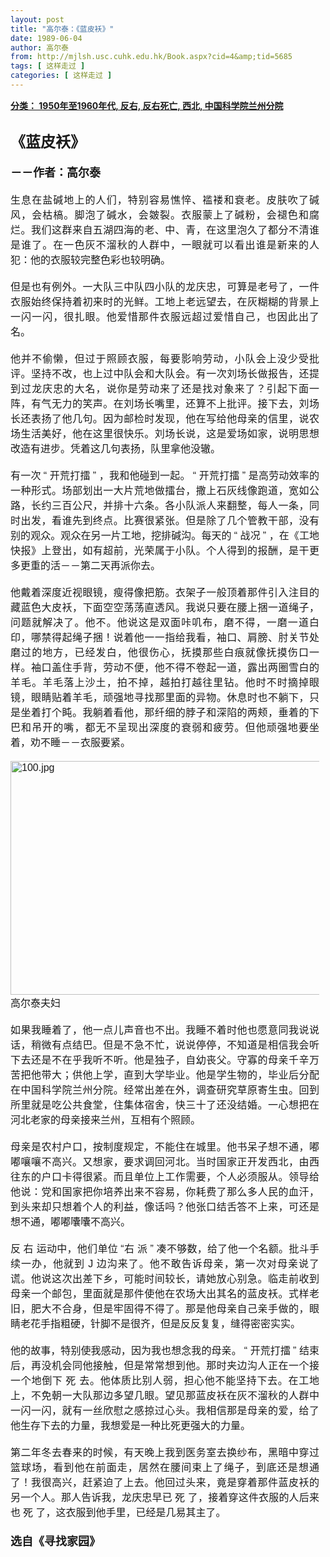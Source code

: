 ```yaml
---
layout: post
title: "高尔泰：《蓝皮袄》"
date: 1989-06-04
author: 高尔泰
from: http://mjlsh.usc.cuhk.edu.hk/Book.aspx?cid=4&amp;tid=5685
tags: [ 这样走过 ]
categories: [ 这样走过 ]
---
```


<div style="margin: 15px 10px 10px 0px;">
<div>
<span id="ctl00_ContentPlaceHolder1_chapter1_SubjectLabel" style="font-weight:bold;text-decoration:underline;">
   分类： 1950年至1960年代, 反右, 反右死亡, 西北, 中国科学院兰州分院
  </span>
</div>
<div>
<b>
<font size="5">
<br/>
</font>
</b>
</div>
<div>
<p class="p1" style="margin: 0px; text-align: justify; font-variant-numeric: normal; font-variant-east-asian: normal; font-stretch: normal; line-height: normal; font-family: Helvetica; min-height: 19px;">
<span style='font-family: "PingFang SC";'>
<b>
<font size="5">
      《蓝皮袄》
     </font>
</b>
</span>
</p>
<p class="p1" style="margin: 0px; text-align: justify; font-variant-numeric: normal; font-variant-east-asian: normal; font-stretch: normal; line-height: normal; font-family: Helvetica; min-height: 19px;">
<b>
<font size="4">
<span class="s1" style="font-kerning: none;">
</span>
</font>
</b>
</p>
<p class="p1" style="margin: 0px; text-align: justify; font-variant-numeric: normal; font-variant-east-asian: normal; font-stretch: normal; line-height: normal; font-family: Helvetica; min-height: 19px;">
<span style='font-family: "PingFang SC";'>
<b style="">
<font size="4">
      －－作者：高尔泰
     </font>
</b>
</span>
<span class="s1" style="font-kerning: none;">
</span>
</p>
<p class="p1" style="margin: 0px; text-align: justify; font-variant-numeric: normal; font-variant-east-asian: normal; font-stretch: normal; font-size: 16px; line-height: normal; font-family: Helvetica; min-height: 19px;">
<span class="s1" style="font-kerning: none;">
</span>
<br/>
</p>
<p class="p2" style='margin: 0px; text-align: justify; font-variant-numeric: normal; font-variant-east-asian: normal; font-stretch: normal; font-size: 16px; line-height: normal; font-family: "PingFang SC";'>
<span class="s1" style="font-kerning: none;">
    生息在盐碱地上的人们，特别容易憔悴、褴褛和衰老。皮肤吹了碱风，会枯槁。脚泡了碱水，会皴裂。衣服蒙上了碱粉，会褪色和腐烂。我们这群来自五湖四海的老、中、青，在这里泡久了都分不清谁是谁了。在一色灰不溜秋的人群中，一眼就可以看出谁是新来的人犯：他的衣服较完整色彩也较明确。
   </span>
</p>
<p class="p1" style="margin: 0px; text-align: justify; font-variant-numeric: normal; font-variant-east-asian: normal; font-stretch: normal; font-size: 16px; line-height: normal; font-family: Helvetica; min-height: 19px;">
<span class="s1" style="font-kerning: none;">
</span>
<br/>
</p>
<p class="p2" style='margin: 0px; text-align: justify; font-variant-numeric: normal; font-variant-east-asian: normal; font-stretch: normal; font-size: 16px; line-height: normal; font-family: "PingFang SC";'>
<span class="s1" style="font-kerning: none;">
    但是也有例外。一大队三中队四小队的龙庆忠，可算是老号了，一件衣服始终保持着初来时的光鲜。工地上老远望去，在灰糊糊的背景上一闪一闪，很扎眼。他爱惜那件衣服远超过爱惜自己，也因此出了名。
   </span>
</p>
<p class="p1" style="margin: 0px; text-align: justify; font-variant-numeric: normal; font-variant-east-asian: normal; font-stretch: normal; font-size: 16px; line-height: normal; font-family: Helvetica; min-height: 19px;">
<span class="s1" style="font-kerning: none;">
</span>
<br/>
</p>
<p class="p2" style='margin: 0px; text-align: justify; font-variant-numeric: normal; font-variant-east-asian: normal; font-stretch: normal; font-size: 16px; line-height: normal; font-family: "PingFang SC";'>
<span class="s1" style="font-kerning: none;">
    他并不偷懒，但过于照顾衣服，每要影响劳动，小队会上没少受批评。坚持不改，也上过中队会和大队会。有一次刘场长做报告，还提到过龙庆忠的大名，说你是劳动来了还是找对象来了？引起下面一阵，有气无力的笑声。在刘场长嘴里，还算不上批评。接下去，刘场长还表扬了他几句。因为邮检时发现，他在写给他母亲的信里，说农场生活美好，他在这里很快乐。刘场长说，这是爱场如家，说明思想改造有进步。凭着这几句表扬，队里拿他没辙。
   </span>
</p>
<p class="p1" style="margin: 0px; text-align: justify; font-variant-numeric: normal; font-variant-east-asian: normal; font-stretch: normal; font-size: 16px; line-height: normal; font-family: Helvetica; min-height: 19px;">
<span class="s1" style="font-kerning: none;">
</span>
<br/>
</p>
<p class="p2" style='margin: 0px; text-align: justify; font-variant-numeric: normal; font-variant-east-asian: normal; font-stretch: normal; font-size: 16px; line-height: normal; font-family: "PingFang SC";'>
<span class="s1" style="font-kerning: none;">
    有一次
   </span>
<span class="s2" style="font-variant-numeric: normal; font-variant-east-asian: normal; font-stretch: normal; line-height: normal; font-family: Helvetica; font-kerning: none;">
    “
   </span>
<span class="s1" style="font-kerning: none;">
    开荒打擂
   </span>
<span class="s2" style="font-variant-numeric: normal; font-variant-east-asian: normal; font-stretch: normal; line-height: normal; font-family: Helvetica; font-kerning: none;">
    ”
   </span>
<span class="s1" style="font-kerning: none;">
    ，我和他碰到一起。
   </span>
<span class="s2" style="font-variant-numeric: normal; font-variant-east-asian: normal; font-stretch: normal; line-height: normal; font-family: Helvetica; font-kerning: none;">
    “
   </span>
<span class="s1" style="font-kerning: none;">
    开荒打擂
   </span>
<span class="s2" style="font-variant-numeric: normal; font-variant-east-asian: normal; font-stretch: normal; line-height: normal; font-family: Helvetica; font-kerning: none;">
    ”
   </span>
<span class="s1" style="font-kerning: none;">
    是高劳动效率的一种形式。场部划出一大片荒地做擂台，撒上石灰线像跑道，宽如公路，长约三百公尺，并排十六条。各小队派人来翻整，每人一条，同时出发，看谁先到终点。比赛很紧张。但是除了几个管教干部，没有别的观众。观众在另一片工地，挖排碱沟。每天的
   </span>
<span class="s2" style="font-variant-numeric: normal; font-variant-east-asian: normal; font-stretch: normal; line-height: normal; font-family: Helvetica; font-kerning: none;">
    “
   </span>
<span class="s1" style="font-kerning: none;">
    战况
   </span>
<span class="s2" style="font-variant-numeric: normal; font-variant-east-asian: normal; font-stretch: normal; line-height: normal; font-family: Helvetica; font-kerning: none;">
    ”
   </span>
<span class="s1" style="font-kerning: none;">
    ，在《工地快报》上登出，如有超前，光荣属于小队。个人得到的报酬，是干更多更重的活－－第二天再派你去。
   </span>
</p>
<p class="p1" style="margin: 0px; text-align: justify; font-variant-numeric: normal; font-variant-east-asian: normal; font-stretch: normal; font-size: 16px; line-height: normal; font-family: Helvetica; min-height: 19px;">
<span class="s1" style="font-kerning: none;">
</span>
<br/>
</p>
<p class="p2" style='margin: 0px; text-align: justify; font-variant-numeric: normal; font-variant-east-asian: normal; font-stretch: normal; font-size: 16px; line-height: normal; font-family: "PingFang SC";'>
<span class="s1" style="font-kerning: none;">
    他戴着深度近视眼镜，瘦得像把筋。衣架子一般顶着那件引入注目的藏蓝色大皮袄，下面空空荡荡直透风。我说只要在腰上捆一道绳子，问题就解决了。他不。他说这是双面咔叽布，磨不得，一磨一道白印，哪禁得起绳子捆！说着他一一指给我看，袖口、肩膀、肘关节处磨过的地方，已经发白，他很伤心，抚摸那些白痕就像抚摸伤口一样。袖口盖住手背，劳动不便，他不得不卷起一道，露出两圈雪白的羊毛。羊毛落上沙土，拍不掉，越拍打越往里钻。他时不时摘掉眼镜，眼睛贴着羊毛，顽强地寻找那里面的异物。休息时也不躺下，只是坐着打个盹。我躺着看他，那纤细的脖子和深陷的两颊，垂着的下巴和吊开的嘴，都无不呈现出深度的衰弱和疲劳。但他顽强地要坐着，劝不睡－－衣服要紧。
   </span>
</p>
<p class="p1" style="margin: 0px; text-align: justify; font-variant-numeric: normal; font-variant-east-asian: normal; font-stretch: normal; font-size: 16px; line-height: normal; font-family: Helvetica; min-height: 19px;">
<span class="s1" style="font-kerning: none;">
</span>
<br/>
</p>
<p class="p3" style="margin: 0px; text-align: justify; font-variant-numeric: normal; font-variant-east-asian: normal; font-stretch: normal; font-size: 16px; line-height: normal; font-family: Helvetica;">
<span class="s1" style="font-kerning: none;">
<img alt="100.jpg" border="0" height="374" src="http://mjlsh.usc.cuhk.edu.hk/medias/contents/5685/100.jpg" width="550"/>
</span>
</p>
<p class="p2" style='margin: 0px; text-align: justify; font-variant-numeric: normal; font-variant-east-asian: normal; font-stretch: normal; font-size: 16px; line-height: normal; font-family: "PingFang SC";'>
<span class="s1" style="font-kerning: none;">
    高尔泰夫妇
   </span>
</p>
<p class="p1" style="margin: 0px; text-align: justify; font-variant-numeric: normal; font-variant-east-asian: normal; font-stretch: normal; font-size: 16px; line-height: normal; font-family: Helvetica; min-height: 19px;">
<span class="s1" style="font-kerning: none;">
</span>
<br/>
</p>
<p class="p2" style='margin: 0px; text-align: justify; font-variant-numeric: normal; font-variant-east-asian: normal; font-stretch: normal; font-size: 16px; line-height: normal; font-family: "PingFang SC";'>
<span class="s1" style="font-kerning: none;">
    如果我睡着了，他一点儿声音也不出。我睡不着时他也愿意同我说说话，稍微有点结巴。但是不急不忙，说说停停，不知道是相信我会听下去还是不在乎我听不听。他是独子，自幼丧父。守寡的母亲千辛万苦把他带大；供他上学，直到大学毕业。他是学生物的，毕业后分配在中国科学院兰州分院。经常出差在外，调查研究草原寄生虫。回到所里就是吃公共食堂，住集体宿舍，快三十了还没结婚。一心想把在河北老家的母亲接来兰州，互相有个照顾。
   </span>
</p>
<p class="p1" style="margin: 0px; text-align: justify; font-variant-numeric: normal; font-variant-east-asian: normal; font-stretch: normal; font-size: 16px; line-height: normal; font-family: Helvetica; min-height: 19px;">
<span class="s1" style="font-kerning: none;">
</span>
<br/>
</p>
<p class="p2" style='margin: 0px; text-align: justify; font-variant-numeric: normal; font-variant-east-asian: normal; font-stretch: normal; font-size: 16px; line-height: normal; font-family: "PingFang SC";'>
<span class="s1" style="font-kerning: none;">
    母亲是农村户口，按制度规定，不能住在城里。他书呆子想不通，嘟嘟嚷嚷不高兴。又想家，要求调回河北。当时国家正开发西北，由西往东的户口卡得很紧。而且单位上工作需要，个人必须服从。领导给他说：党和国家把你培养出来不容易，你耗费了那么多人民的血汗，到头来却只想着个人的利益，像话吗？他张口结舌答不上来，可还是想不通，嘟嘟囔囔不高兴。
   </span>
</p>
<p class="p1" style="margin: 0px; text-align: justify; font-variant-numeric: normal; font-variant-east-asian: normal; font-stretch: normal; font-size: 16px; line-height: normal; font-family: Helvetica; min-height: 19px;">
<span class="s1" style="font-kerning: none;">
</span>
<br/>
</p>
<p class="p2" style="margin: 0px; text-align: justify; font-variant-numeric: normal; font-variant-east-asian: normal; font-stretch: normal; font-size: 16px; line-height: normal;">
<span class="s1" style="font-kerning: none;">
<font face="PingFang SC">
     反
    </font>
<font face="Helvetica">
     右
    </font>
</span>
<span class="s1" style='font-family: "PingFang SC"; font-kerning: none;'>
    运动中，他们单位
   </span>
<span class="s2" style="font-family: Helvetica; font-variant-numeric: normal; font-variant-east-asian: normal; font-stretch: normal; line-height: normal; font-kerning: none;">
    “右
   </span>
<span class="s1" style='font-family: "PingFang SC"; font-kerning: none;'>
    派
   </span>
<span class="s2" style="font-family: Helvetica; font-variant-numeric: normal; font-variant-east-asian: normal; font-stretch: normal; line-height: normal; font-kerning: none;">
    ”
   </span>
<span class="s1" style='font-family: "PingFang SC"; font-kerning: none;'>
    凑不够数，给了他一个名额。批斗手续一办，他就到
   </span>
<span class="s2" style="font-family: Helvetica; font-variant-numeric: normal; font-variant-east-asian: normal; font-stretch: normal; line-height: normal; font-kerning: none;">
    J
   </span>
<span class="s1" style='font-family: "PingFang SC"; font-kerning: none;'>
    边沟来了。他不敢告诉母亲，第一次对母亲说了谎。他说这次出差下乡，可能时间较长，请她放心别急。临走前收到母亲一个邮包，里面就是那件使他在农场大出其名的蓝皮袄。式样老旧，肥大不合身，但是牢固得不得了。那是他母亲自己亲手做的，眼睛老花手指粗硬，针脚不是很齐，但是反反复复，缝得密密实实。
   </span>
</p>
<p class="p1" style="margin: 0px; text-align: justify; font-variant-numeric: normal; font-variant-east-asian: normal; font-stretch: normal; font-size: 16px; line-height: normal; font-family: Helvetica; min-height: 19px;">
<span class="s1" style="font-kerning: none;">
</span>
<br/>
</p>
<p class="p2" style="margin: 0px; text-align: justify; font-variant-numeric: normal; font-variant-east-asian: normal; font-stretch: normal; font-size: 16px; line-height: normal;">
<span class="s1" style='font-family: "PingFang SC"; font-kerning: none;'>
    他的故事，特别使我感动，因为我也想念我的母亲。
   </span>
<span class="s2" style="font-family: Helvetica; font-variant-numeric: normal; font-variant-east-asian: normal; font-stretch: normal; line-height: normal; font-kerning: none;">
    “
   </span>
<span class="s1" style='font-family: "PingFang SC"; font-kerning: none;'>
    开荒打擂
   </span>
<span class="s2" style="font-family: Helvetica; font-variant-numeric: normal; font-variant-east-asian: normal; font-stretch: normal; line-height: normal; font-kerning: none;">
    ”
   </span>
<span class="s1" style="font-kerning: none;">
<font face="PingFang SC">
     结束后，再没机会同他接触，但是常常想到他。那时夹边沟人正在一个接一个地倒下
    </font>
<font face="Helvetica">
     死
    </font>
</span>
<span class="s1" style='font-family: "PingFang SC"; font-kerning: none;'>
    去。他体质比别人弱，担心他不能坚持下去。在工地上，不免朝一大队那边多望几眼。望见那蓝皮袄在灰不溜秋的人群中一闪一闪，就有一丝欣慰之感掠过心头。我相信那是母亲的爱，给了他生存下去的力量，我想爱是一种比死更强大的力量。
   </span>
</p>
<p class="p1" style="margin: 0px; text-align: justify; font-variant-numeric: normal; font-variant-east-asian: normal; font-stretch: normal; font-size: 16px; line-height: normal; font-family: Helvetica; min-height: 19px;">
<span class="s1" style="font-kerning: none;">
</span>
<br/>
</p>
<p class="p2" style="margin: 0px; text-align: justify; font-variant-numeric: normal; font-variant-east-asian: normal; font-stretch: normal; font-size: 16px; line-height: normal;">
<span class="s1" style='font-family: "PingFang SC"; font-kerning: none;'>
    第二年冬去春来的时候，有天晚上我到医务室去换纱布，黑暗中穿过篮球场，看到他在前面走，居然在腰间束上了绳子，到底还是想通了！我很高兴，赶紧迫了上去。他回过头来，竟是穿着那件蓝皮袄的另一个人。那人告诉我，龙庆忠早已
   </span>
<span class="s1" style="font-kerning: none;">
<font face="Helvetica">
     死
    </font>
</span>
<span class="s1" style="font-kerning: none;">
<font face="PingFang SC">
     了，接着穿这件衣服的人后来也
    </font>
<font face="Helvetica">
     死
    </font>
</span>
<span class="s1" style='font-family: "PingFang SC"; font-kerning: none;'>
    了，这衣服到他手里，已经是几易其主了。
   </span>
</p>
<p class="p1" style="margin: 0px; text-align: justify; font-variant-numeric: normal; font-variant-east-asian: normal; font-stretch: normal; line-height: normal; font-family: Helvetica; min-height: 19px;">
<b style="">
<font size="4">
<span class="s1" style="font-kerning: none;">
</span>
<br/>
</font>
</b>
</p>
<p class="p2" style='margin: 0px; text-align: justify; font-variant-numeric: normal; font-variant-east-asian: normal; font-stretch: normal; line-height: normal; font-family: "PingFang SC";'>
<span class="s1" style="font-kerning: none;">
<b style="">
<font size="4">
      选自《寻找家园》
     </font>
</b>
</span>
</p>
<p class="p1" style="margin: 0px; text-align: justify; font-variant-numeric: normal; font-variant-east-asian: normal; font-stretch: normal; font-size: 16px; line-height: normal; font-family: Helvetica; min-height: 19px;">
<span class="s1" style="font-kerning: none;">
</span>
<br/>
</p>
</div>
</div>
